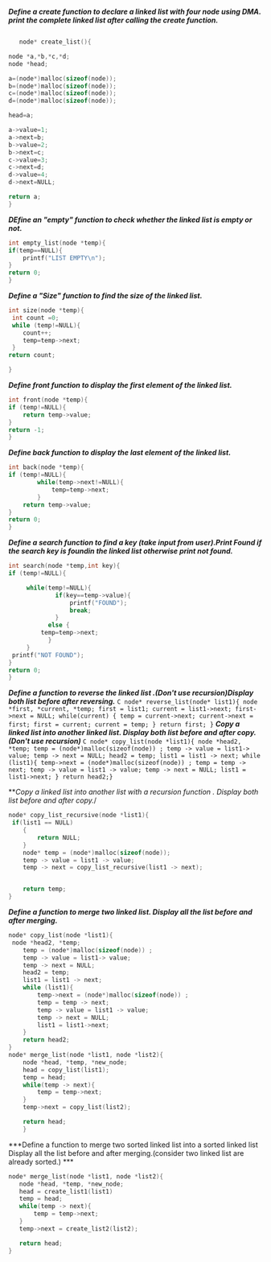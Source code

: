 ***Define a create function to declare a linked list with four node
     using DMA. print the complete linked list after calling the create function.***

```C

   node* create_list(){

node *a,*b,*c,*d;
node *head;

a=(node*)malloc(sizeof(node));
b=(node*)malloc(sizeof(node));
c=(node*)malloc(sizeof(node));
d=(node*)malloc(sizeof(node));

head=a;

a->value=1;
a->next=b;
b->value=2;
b->next=c;
c->value=3;
c->next=d;
d->value=4;
d->next=NULL;

return a;
}
```
***DEfine an "empty" function to check whether the linked list is empty or not.***
```C
int empty_list(node *temp){
if(temp==NULL){
    printf("LIST EMPTY\n");
}
return 0;
}
```
***Define a "Size" function to find the size of the linked list.***
```C
int size(node *temp){
 int count =0;
 while (temp!=NULL){
    count++;
    temp=temp->next;
 }
return count;

}
```
***Define front function to display the first element of the linked list.***
```C
int front(node *temp){
if (temp!=NULL){
    return temp->value;
}
return -1;
}
```
***Define back function to display the last element of the linked list.***
```C
int back(node *temp){
if (temp!=NULL){
        while(temp->next!=NULL){
            temp=temp->next;
        }
    return temp->value;
}
return 0;
}
```
***Define a search function to find a key (take input from user).Print Found if the
   search key is foundin the linked list otherwise print not found.***
   ```C
 int search(node *temp,int key){
if (temp!=NULL){

        while(temp!=NULL){
                if(key==temp->value){
                    printf("FOUND");
                    break;
                }
              else {
            temp=temp->next;
              }
        }
    printf("NOT FOUND");
}
return 0;
}
```
***Define a function to reverse the linked list .(Don't use recursion)Display both list before
    after reversing.***
    ```C
   node* reverse_list(node* list1){
    node *first, *current, *temp;
    first = list1;
    current = list1->next;
    first->next = NULL;
    while(current)
    {
        temp = current->next;
        current->next = first;
        first = current;
        current = temp;
    }
    return first;
    }```
***Copy a linked list into another linked list.
    Display both list before and after copy.(Don't use recursion)***
    ```C
    node* copy_list(node *list1){
 node *head2, *temp;
    temp = (node*)malloc(sizeof(node)) ;
    temp -> value = list1-> value;
    temp -> next = NULL;
    head2 = temp;
    list1 = list1 -> next;
    while (list1){
        temp->next = (node*)malloc(sizeof(node)) ;
        temp = temp -> next;
        temp -> value = list1 -> value;
        temp -> next = NULL;
        list1 = list1->next;
    }
    return head2;}```

***Copy a linked list into another list with a recursion function .
  Display both list before and after copy.*/

```C
node* copy_list_recursive(node *list1){
 if(list1 == NULL)
    {
        return NULL;
    }
    node* temp = (node*)malloc(sizeof(node));
    temp -> value = list1 -> value;
    temp -> next = copy_list_recursive(list1 -> next);


    return temp;
}
```
***Define a function to merge two linked list. Display all the
 list before and after merging.***

```C
node* copy_list(node *list1){
 node *head2, *temp;
    temp = (node*)malloc(sizeof(node)) ;
    temp -> value = list1-> value;
    temp -> next = NULL;
    head2 = temp;
    list1 = list1 -> next;
    while (list1){
        temp->next = (node*)malloc(sizeof(node)) ;
        temp = temp -> next;
        temp -> value = list1 -> value;
        temp -> next = NULL;
        list1 = list1->next;
    }
    return head2;
}
node* merge_list(node *list1, node *list2){
    node *head, *temp, *new_node;
    head = copy_list(list1);
    temp = head;
    while(temp -> next){
        temp = temp->next;
    }
    temp->next = copy_list(list2);

    return head;
    }
 ```   
 ***Define a function to merge two sorted linked list into a sorted linked list
    Display all the list before and after merging.(consider two linked list are already sorted.) ***

 ```C 
 node* merge_list(node *list1, node *list2){
    node *head, *temp, *new_node;
    head = create_list1(list1)
    temp = head;
    while(temp -> next){
        temp = temp->next;
    }
    temp->next = create_list2(list2);

    return head;
}
```
    






